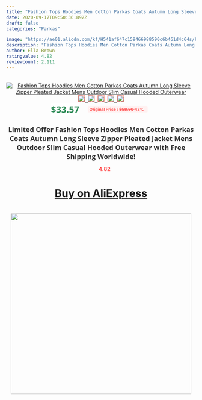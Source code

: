 ```yaml
---
title: "Fashion Tops Hoodies Men Cotton Parkas Coats Autumn Long Sleeve Zipper Pleated Jacket Mens Outdoor Slim Casual Hooded Outerwear"
date: 2020-09-17T09:50:36.892Z
draft: false
categories: "Parkas"

image: "https://ae01.alicdn.com/kf/H541af647c159466988590c6b461d4c64s/Fashion-Tops-Hoodies-Men-Cotton-Parkas-Coats-Autumn-Long-Sleeve-Zipper-Pleated-Jacket-Mens-Outdoor-Slim.jpg"
description: "Fashion Tops Hoodies Men Cotton Parkas Coats Autumn Long Sleeve Zipper Pleated Jacket Mens Outdoor Slim Casual Hooded Outerwear"
author: Ella Brown
ratingvalue: 4.82
reviewcount: 2.111
---
```

<br>
<div style="text-align: center;">
<a href="https://s.click.aliexpress.com/e/_98eei1" target="_blank" rel="nofollow noopener noreferrer"><img alt="Fashion Tops Hoodies Men Cotton Parkas Coats Autumn Long Sleeve Zipper Pleated Jacket Mens Outdoor Slim Casual Hooded Outerwear" class="magnifier-image" src="https://ae01.alicdn.com/kf/H541af647c159466988590c6b461d4c64s/Fashion-Tops-Hoodies-Men-Cotton-Parkas-Coats-Autumn-Long-Sleeve-Zipper-Pleated-Jacket-Mens-Outdoor-Slim.jpg_640x640.jpg">
<br>
<img style="border:1px solid salmon" src="https://ae01.alicdn.com/kf/H541af647c159466988590c6b461d4c64s/Fashion-Tops-Hoodies-Men-Cotton-Parkas-Coats-Autumn-Long-Sleeve-Zipper-Pleated-Jacket-Mens-Outdoor-Slim.jpg_120x120.jpg">&nbsp;&nbsp;<img style="border:1px solid salmon" src="https://ae01.alicdn.com/kf/H452444e0f9f9491e9d7282bef83dbb29M/Fashion-Tops-Hoodies-Men-Cotton-Parkas-Coats-Autumn-Long-Sleeve-Zipper-Pleated-Jacket-Mens-Outdoor-Slim.jpg_120x120.jpg">&nbsp;&nbsp;<img style="border:1px solid salmon" src="https://ae01.alicdn.com/kf/H7a99b6bc249b436eb5896ee34c103128N/Fashion-Tops-Hoodies-Men-Cotton-Parkas-Coats-Autumn-Long-Sleeve-Zipper-Pleated-Jacket-Mens-Outdoor-Slim.jpg_120x120.jpg">&nbsp;&nbsp;<img style="border:1px solid salmon" src="https://ae01.alicdn.com/kf/H2fdb11ca54644a1cb690b4fe0e6f8cae5/Fashion-Tops-Hoodies-Men-Cotton-Parkas-Coats-Autumn-Long-Sleeve-Zipper-Pleated-Jacket-Mens-Outdoor-Slim.jpg_120x120.jpg">&nbsp;&nbsp;<img style="border:1px solid salmon" src="https://ae01.alicdn.com/kf/Hfe0a15df3a3e4a38a49d5cb2c8a008d4H/Fashion-Tops-Hoodies-Men-Cotton-Parkas-Coats-Autumn-Long-Sleeve-Zipper-Pleated-Jacket-Mens-Outdoor-Slim.jpg_120x120.jpg"></a></div><br0>
<div style="text-align: center;"><span style="background-color: white; border: 0px; box-sizing: border-box; color: seagreen; display: inline-block; font-family: &quot;open sans&quot; , &quot;arial&quot; , &quot;helvetica&quot; , sans-serif , &quot;heiti&quot;; font-size: 24px; font-stretch: inherit; font-weight: 700; line-height: inherit; margin: 0px 10px 0px 0px; padding: 0px; vertical-align: middle;">$33.57 </span>
<span style="background: rgb(255 , 241 , 241); border-radius: 3px; border: 0px; box-sizing: border-box; color: #ff4747; display: inline-block; font-family: inherit; font-size: 12px; font-stretch: inherit; font-style: inherit; font-variant: inherit; font-weight: 600; line-height: inherit; margin: 0px; padding: 2px 5px; transform: scale(0.9); vertical-align: middle;">Original Price : <b style="text-decoration: line-through;">$58.90 </b> 43%&nbsp;&nbsp;</span></div>
<h1 style="color: #333333; display: inline-block; font-family: &quot;open sans&quot; , &quot;arial&quot; , &quot;helvetica&quot; , sans-serif , &quot;heiti&quot;; font-size: 18px; font-stretch: inherit; font-weight: 700; text-align: center;">Limited Offer Fashion Tops Hoodies Men Cotton Parkas Coats Autumn Long Sleeve Zipper Pleated Jacket Mens Outdoor Slim Casual Hooded Outerwear with Free Shipping Worldwide!</h1>
<div style="color: #ff4747; text-align: center;">
<img src="https://4.bp.blogspot.com/-M0ZcTcb-5uY/XleCXlxnR4I/AAAAAAAAAEc/OrjgMkXV1oMQFaCRZj5HQwOCBcu3w1FegCPcBGAYYCw/s1600/star.png" style="height: 15px;">&nbsp;<b>4.82</b></div>
<div class="button_cont" align="center"><a class="buynow_a" href="https://s.click.aliexpress.com/e/_98eei1" target="_blank" rel="nofollow noopener noreferrer"><H1>Buy on AliExpress</H1></a></div><br>
<div class="separator" style="clear: both; text-align: center;">
<img src="https://lh3.googleusercontent.com/-pTy5HemUv9M/XlePHvY0dAI/AAAAAAAAAE4/0nX5iRUoIWY8eMW9Dpxeirr157OZliDIgCLcBGAsYHQ/s1600/badge.gif" width="480">
</div>
